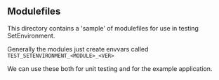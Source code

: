 Modulefiles
-----------

This directory contains a 'sample' of modulefiles for use in testing
SetEnvironment.

Generally the modules just create envvars called `TEST_SETENVIRONMENT_<MODULE>_<VER>`

We can use these both for unit testing and for the example application.


